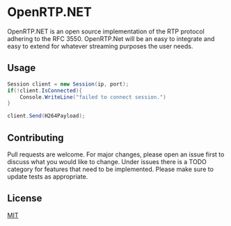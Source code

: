 # OpenRTP.NET
OpenRTP.NET is an open source implementation of the RTP protocol adhering to the RFC 3550. OpenRTP.Net will be an easy to integrate and easy to extend for whatever streaming purposes the user needs.


## Usage

```C#
Session client = new Session(ip, port);
if(!client.IsConnected){
    Console.WriteLine("failed to connect session.")
}

client.Send(H264Payload);
```

## Contributing
Pull requests are welcome. For major changes, please open an issue first to discuss what you would like to change.
Under issues there is a TODO category for features that need to be implemented.
Please make sure to update tests as appropriate.



## License
[MIT](https://choosealicense.com/licenses/mit/)
